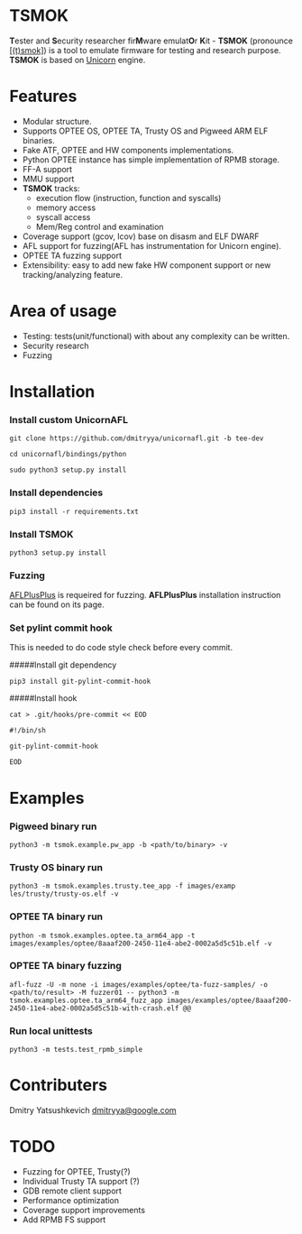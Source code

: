 # TSMOK
**T**ester and **S**ecurity researcher fir**M**ware emulat**O**r **K**it - **TSMOK** (pronounce [[(t)smok]](https://en.wikipedia.org/wiki/Slavic_dragon)) is a tool to emulate firmware for testing and research purpose. **TSMOK** is based on [Unicorn](https://www.unicorn-engine.org/) engine.

# Features
* Modular structure.
* Supports OPTEE OS, OPTEE TA, Trusty OS and Pigweed ARM ELF binaries.
* Fake ATF, OPTEE and HW components implementations.
* Python OPTEE instance has simple implementation of RPMB storage.
* FF-A support
* MMU support
* **TSMOK** tracks:
	* execution flow (instruction, function and syscalls)
	* memory access
	* syscall access
	* Mem/Reg control and examination
* Coverage support (gcov, lcov) base on disasm and ELF DWARF
* AFL support for fuzzing(AFL has instrumentation for Unicorn engine).
* OPTEE TA fuzzing support
* Extensibility: easy to add new fake HW component support or new tracking/analyzing feature.

# Area of usage
* Testing: tests(unit/functional) with about any complexity can be written.
* Security research
* Fuzzing

# Installation
### Install custom UnicornAFL
`git clone https://github.com/dmitryya/unicornafl.git -b tee-dev`

`cd unicornafl/bindings/python`

`sudo python3 setup.py install`

### Install dependencies
`pip3 install -r requirements.txt`
### Install TSMOK
`python3 setup.py install`
### Fuzzing
[AFLPlusPlus](https://github.com/AFLplusplus) is requeired for fuzzing. **AFLPlusPlus** installation instruction can be found on its page.

### Set pylint commit hook
This is needed to do code style check before every commit.

#####Install git dependency

`pip3 install git-pylint-commit-hook`

#####Install hook

`cat > .git/hooks/pre-commit << EOD`

`#!/bin/sh`

`git-pylint-commit-hook`

`EOD`

# Examples
### Pigweed binary run
`python3 -m tsmok.example.pw_app -b <path/to/binary> -v`

### Trusty OS binary run
`python3 -m tsmok.examples.trusty.tee_app -f images/examp
les/trusty/trusty-os.elf -v`

### OPTEE TA binary run
`python -m tsmok.examples.optee.ta_arm64_app -t images/examples/optee/8aaaf200-2450-11e4-abe2-0002a5d5c51b.elf -v`

### OPTEE TA binary fuzzing
`afl-fuzz -U -m none -i images/examples/optee/ta-fuzz-samples/ -o <path/to/result> -M fuzzer01 -- python3 -m  tsmok.examples.optee.ta_arm64_fuzz_app images/examples/optee/8aaaf200-2450-11e4-abe2-0002a5d5c51b-with-crash.elf @@`

### Run local unittests
`python3 -m tests.test_rpmb_simple`

# Contributers
Dmitry Yatsushkevich <dmitryya@google.com>

# TODO
* Fuzzing for OPTEE, Trusty(?)
* Individual Trusty TA support (?)
* GDB remote client support
* Performance optimization
* Coverage support improvements
* Add RPMB FS support

